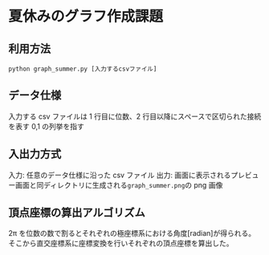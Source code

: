 # 夏休みのグラフ作成課題

## 利用方法

```shell
python graph_summer.py [入力するcsvファイル]
```

## データ仕様

入力する csv ファイルは 1 行目に位数、2 行目以降にスペースで区切られた接続を表す 0,1 の列挙を指す

## 入出力方式

入力: 任意のデータ仕様に沿った csv ファイル
出力: 画面に表示されるプレビュー画面と同ディレクトリに生成される`graph_summer.png`の png 画像

## 頂点座標の算出アルゴリズム

2π を位数の数で割るとそれぞれの極座標系における角度[radian]が得られる。
そこから直交座標系に座標変換を行いそれぞれの頂点座標を算出した。
